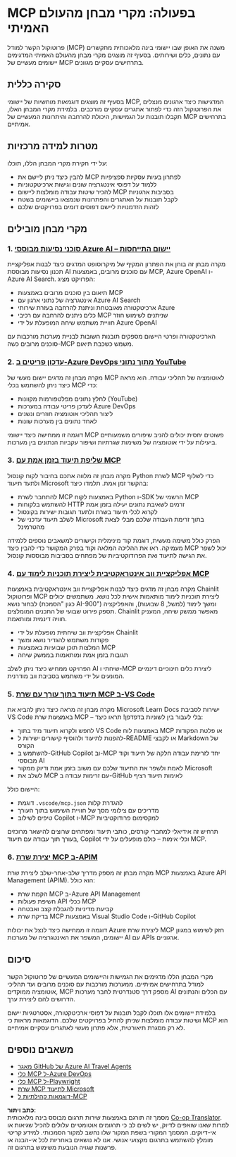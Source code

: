 <!--
CO_OP_TRANSLATOR_METADATA:
{
  "original_hash": "6940b1e931e51821b219aa9dcfe8c4ee",
  "translation_date": "2025-06-23T11:12:28+00:00",
  "source_file": "09-CaseStudy/README.md",
  "language_code": "he"
}
-->
# MCP בפעולה: מקרי מבחן מהעולם האמיתי

פרוטוקול הקשר למודל (MCP) משנה את האופן שבו יישומי בינה מלאכותית מתקשרים עם נתונים, כלים ושירותים. בסעיף זה מוצגים מקרי מבחן מהעולם האמיתי המדגימים יישומים מעשיים של MCP בתרחישים עסקיים מגוונים.

## סקירה כללית

בסעיף זה מוצגים דוגמאות מוחשיות של יישומי MCP, המדגישות כיצד ארגונים מנצלים את הפרוטוקול הזה כדי לפתור אתגרים עסקיים מורכבים. בלמידת מקרי המבחן האלו, תקבלו תובנות על הגמישות, היכולת להרחבה והיתרונות המעשיים של MCP בתרחישים אמיתיים.

## מטרות למידה מרכזיות

על ידי חקירת מקרי המבחן הללו, תוכלו:

- להבין כיצד ניתן ליישם את MCP לפתרון בעיות עסקיות ספציפיות  
- ללמוד על דפוסי אינטגרציה שונים וגישות ארכיטקטוניות  
- להכיר שיטות עבודה מומלצות ליישום MCP בסביבות ארגוניות  
- לקבל תובנות על האתגרים והפתרונות שנמצאו ביישומים בשטח  
- לזהות הזדמנויות ליישם דפוסים דומים בפרויקטים שלכם

## מקרי מבחן מובילים

### 1. [סוכני נסיעות מבוססי Azure AI – יישום התייחסות](./travelagentsample.md)

מקרה מבחן זה בוחן את הפתרון המקיף של מיקרוסופט המדגים כיצד לבנות אפליקציית תכנון נסיעות מבוססת AI עם סוכנים מרובים, באמצעות MCP, Azure OpenAI ו-Azure AI Search. הפרויקט מציג:

- תיאום בין סוכנים מרובים באמצעות MCP  
- אינטגרציה של נתוני ארגון עם Azure AI Search  
- ארכיטקטורה מאובטחת וניתנת להרחבה בעזרת שירותי Azure  
- כלים ניתנים להרחבה עם רכיבי MCP שניתנים לשימוש חוזר  
- חוויית משתמש שיחה המופעלת על ידי Azure OpenAI

הארכיטקטורה ופרטי היישום מספקים תובנות חשובות לבניית מערכות מורכבות עם סוכנים מרובים כשה-MCP משמש כשכבת תיאום.

### 2. [עדכון פריטים ב-Azure DevOps מתוך נתוני YouTube](./UpdateADOItemsFromYT.md)

מקרה מבחן זה מדגים יישום מעשי של MCP לאוטומציה של תהליכי עבודה. הוא מראה כיצד ניתן להשתמש בכלי MCP כדי:

- לחלץ נתונים מפלטפורמות מקוונות (YouTube)  
- לעדכן פריטי עבודה במערכות Azure DevOps  
- ליצור תהליכי אוטומציה חוזרים ונשנים  
- לאחד נתונים בין מערכות שונות

דוגמה זו ממחישה כיצד יישומי MCP פשוטים יחסית יכולים להניב שיפורים משמעותיים ביעילות על ידי אוטומציה של משימות שגרתיות ושיפור עקביות הנתונים בין מערכות.

### 3. [שליפת תיעוד בזמן אמת עם MCP](./docs-mcp/README.md)

מקרה מבחן זה מלווה אתכם בחיבור לקוח קונסול Python לשרת MCP כדי לשלוף ולתעד תיעוד Microsoft בהקשר זמן אמת. תלמדו כיצד:

- להתחבר לשרת MCP באמצעות לקוח Python ו-SDK הרשמי של MCP  
- להשתמש בלקוחות HTTP זרמים לשאיבת נתונים יעילה בזמן אמת  
- לקרוא לכלי תיעוד בשרת ולתעד תגובות ישירות בקונסול  
- לשלב תיעוד עדכני של Microsoft בתוך זרימת העבודה שלכם מבלי לצאת מהטרמינל

הפרק כולל משימה מעשית, דוגמת קוד מינימלית וקישורים למשאבים נוספים ללמידה מעמיקה. ראו את ההליכה המלאה וקוד בפרק המקושר כדי להבין כיצד MCP יכול לשפר את הגישה לתיעוד ואת הפרודוקטיביות של מפתחים בסביבות מבוססות קונסול.

### 4. [אפליקציית ווב אינטראקטיבית ליצירת תוכניות לימוד עם MCP](./docs-mcp/README.md)

מקרה מבחן זה מדגים כיצד לבנות אפליקציית ווב אינטראקטיבית באמצעות Chainlit ופרוטוקול MCP ליצירת תוכניות לימוד מותאמות אישית לכל נושא. משתמשים יכולים לבחור נושא (כגון "הסמכת AI-900") ומשך לימוד (למשל, 8 שבועות), והאפליקציה תספק פירוט שבועי של התכנים המומלצים. Chainlit מאפשר ממשק שיחה, המעניק חוויה דינמית ומותאמת.

- אפליקציית ווב שיחתית מופעלת על ידי Chainlit  
- פקודות משתמש להגדיר נושא ומשך  
- המלצות תוכן שבועיות באמצעות MCP  
- תגובות בזמן אמת ומותאמות בממשק שיחה

הפרויקט ממחיש כיצד ניתן לשלב AI שיחתי ו-MCP ליצירת כלים חינוכיים דינמיים המונעים על ידי משתמש בסביבת ווב מודרנית.

### 5. [תיעוד בתוך עורך עם שרת MCP ב-VS Code](./docs-mcp/README.md)

מקרה מבחן זה מראה כיצד ניתן להביא את Microsoft Learn Docs ישירות לסביבת VS Code באמצעות שרת MCP – בלי לעבור בין לשוניות בדפדפן! תראו כיצד:

- לחפש ולקרוא תיעוד מיד בתוך VS Code באמצעות לוח MCP או פלטת הפקודות  
- להפנות לתיעוד ולהוסיף קישורים ישירות ל-README או לקבצי Markdown של הקורס  
- להשתמש ב-GitHub Copilot וב-MCP יחד לזרימת עבודה חלקה של תיעוד וקוד מבוססי AI  
- לאמת ולשפר את התיעוד שלכם עם משוב בזמן אמת ודיוק ממקור Microsoft  
- לשלב את MCP עם זרימות עבודה ב-GitHub לאימות תיעוד רציף

היישום כולל:  
- דוגמת `.vscode/mcp.json` להגדרת קלות  
- מדריכים עם צילומי מסך של חוויית השימוש בתוך העורך  
- טיפים לשילוב Copilot ו-MCP למקסימום פרודוקטיביות

תרחיש זה אידיאלי למחברי קורסים, כותבי תיעוד ומפתחים שרוצים להישאר מרוכזים בעורך תוך עבודה עם תיעוד, Copilot וכלי אימות – כולם מופעלים על ידי MCP.

### 6. [יצירת שרת MCP ב-APIM](./apimsample.md)

מקרה מבחן זה מספק מדריך שלב-אחר-שלב ליצירת שרת MCP באמצעות Azure API Management (APIM). הוא כולל:  
- הקמת שרת MCP ב-Azure API Management  
- חשיפת פעולות API ככלי MCP  
- קביעת מדיניות להגבלת קצב ואבטחה  
- בדיקת שרת MCP באמצעות Visual Studio Code ו-GitHub Copilot

דוגמה זו ממחישה כיצד לנצל את יכולות Azure ליצירת שרת MCP חזק לשימוש במגוון יישומים, המשפר את האינטגרציה של מערכות AI עם APIs ארגוניים.

## סיכום

מקרי המבחן הללו מדגימים את הגמישות והיישומים המעשיים של פרוטוקול הקשר למודל בתרחישים אמיתיים. ממערכות מורכבות עם סוכנים מרובים ועד תהליכי אוטומציה ממוקדים, MCP מספק דרך סטנדרטית לחבר מערכות AI עם הכלים והנתונים הדרושים להם ליצירת ערך.

בלמידת יישומים אלו תוכלו לקבל תובנות על דפוסי ארכיטקטורה, אסטרטגיות יישום ושיטות עבודה מומלצות שניתן להחיל בפרויקטים שלכם. הדוגמאות מראות כי MCP הוא לא רק מסגרת תיאורטית, אלא פתרון מעשי לאתגרים עסקיים אמיתיים.

## משאבים נוספים

- [מאגר GitHub של Azure AI Travel Agents](https://github.com/Azure-Samples/azure-ai-travel-agents)  
- [כלי MCP ל-Azure DevOps](https://github.com/microsoft/azure-devops-mcp)  
- [כלי MCP ל-Playwright](https://github.com/microsoft/playwright-mcp)  
- [שרת MCP לתיעוד Microsoft](https://github.com/MicrosoftDocs/mcp)  
- [דוגמאות קהילתיות ל-MCP](https://github.com/microsoft/mcp)

**כתב ויתור**:  
מסמך זה תורגם באמצעות שירות תרגום מבוסס בינה מלאכותית [Co-op Translator](https://github.com/Azure/co-op-translator). למרות שאנו שואפים לדיוק, יש לשים לב כי תרגומים אוטומטיים עלולים להכיל שגיאות או אי-דיוקים. המסמך המקורי בשפת המקור שלו נחשב למקור הסמכותי. למידע קריטי מומלץ להשתמש בתרגום מקצועי אנושי. אנו לא נושאים באחריות לכל אי-הבנה או פרשנות שגויה הנובעת משימוש בתרגום זה.